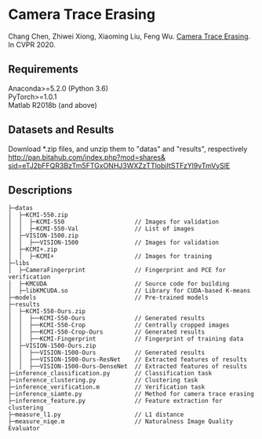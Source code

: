 Camera Trace Erasing
====
Chang Chen, Zhiwei Xiong, Xiaoming Liu, Feng Wu. [Camera Trace Erasing](https://arxiv.org/pdf/2003.06951.pdf). In CVPR 2020. <br/>

## Requirements
Anaconda>=5.2.0 (Python 3.6) <br/>
PyTorch>=1.0.1 <br/>
Matlab R2018b (and above) <br/>

## Datasets and Results
Download \*.zip files, and unzip them to "datas" and "results", respectively <br/>
[http://pan.bitahub.com/index.php?mod=shares& <br/>
sid=eTJ2bFFQR3BzTm5FTGxONHJ3WXZzTTlobjItSTFzYl9vTmVySlE](http://pan.bitahub.com/index.php?mod=shares&sid=eTJ2bFFQR3BzTm5FTGxONHJ3WXZzTTlobjItSTFzYl9vTmVySlE)

## Descriptions
```
├─datas
│  ├─KCMI-550.zip
│  │  ├─KCMI-550                    // Images for validation
│  │  ├─KCMI-550-Val                // List of images
│  ├─VISION-1500.zip
│  │  ├──VISION-1500                // Images for validation
│  ├─KCMI+.zip
│  │  ├─KCMI+                       // Images for training
├─libs
│  ├─CameraFingerprint              // Fingerprint and PCE for verification
│  ├─KMCUDA                         // Source code for building
│  ├─libKMCUDA.so                   // Library for CUDA-based K-means
├─models                            // Pre-trained models
├─results
│  ├─KCMI-550-Ours.zip
│  │  ├──KCMI-550-Ours              // Generated results
│  │  ├──KCMI-550-Crop              // Centrally cropped images
│  │  ├──KCMI-550-Crop-Ours         // Generated results
│  │  ├──KCMI-Fingerprint           // Fingerprint of training data
│  ├─VISION-1500-Ours.zip
│  │  ├──VISION-1500-Ours           // Generated results
│  │  ├──VISION-1500-Ours-ResNet    // Extracted features of results
│  │  ├──VISION-1500-Ours-DenseNet  // Extracted features of results
├─inference_classification.py       // Classification task
├─inference_clustering.py           // Clustering task
├─inference_verification.m          // Verification task
├─inference_siamte.py               // Method for camera trace erasing
├─inference_feature.py              // Feature extraction for clustering
├─measure_l1.py                     // L1 distance
├─measure_niqe.m                    // Naturalness Image Quality Evaluator
```
